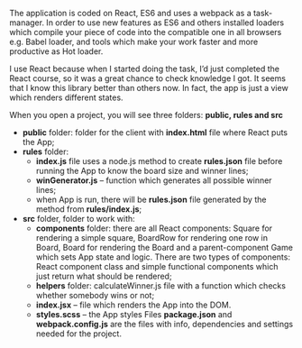 The application is coded on React, ES6 and uses a webpack as a task-manager. In order to use new features as ES6 and others installed loaders which compile your piece of code into the compatible one in all browsers e.g. Babel loader, and tools which make your work faster and more productive as Hot loader.

I use React because when I started doing the task, I’d just completed the React course, so it was a great chance to check knowledge I got. It seems that I know this library better than others now. In fact, the app is just a view which renders different states.

When you open a project, you will see three folders: **public, rules and src**
- **public** folder: folder for the client with **index.html** file where React puts the App;
- **rules** folder:	
	- **index.js** file uses a node.js method to create **rules.json** file before running the App to know the board size and winner lines;
	- **winGenerator.js** – function which generates all possible winner lines;
	- when App is run, there will be **rules.json** file generated by the method from **rules/index.js**;
- **src** folder, folder to work with: 
	- **components** folder: there are all React components: Square for rendering a simple square, BoardRow for rendering one row in Board, Board for rendering the Board and a parent-component Game which sets App state and logic. There are two types of components: React component class and simple functional components which just return what should be rendered;
	- **helpers** folder: calculateWinner.js file with a function which checks whether somebody wins or not;
	- **index.jsx** – file which renders the App into the DOM.
	- **styles.scss** – the App styles
Files **package.json** and **webpack.config.js** are the files with info, dependencies and settings needed for the project.
